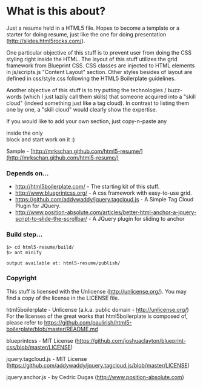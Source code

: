 # What is this about?

Just a resume held in a HTML5 file. Hopes to become a template or a starter for doing resume, just like the one for doing presentation (http://slides.html5rocks.com/).

One particular objective of this stuff is to prevent user from doing the CSS styling right inside the HTML. The layout of this stuff utilizes the grid framework from Blueprint CSS. CSS classes are injected to HTML elements in js/scripts.js "Content Layout" section. Other styles besides of layout are defined in css/style.css following the HTML5 Boilerplate guidelines.

Another objective of this stuff is to try putting the technologies / buzz-words (which I just lazily call them skills) that someone acquired into a "skill cloud" (indeed something just like a tag cloud). In contrast to listing them one by one, a "skill cloud" would clearly show the expertise.

If you would like to add your own section, just copy-n-paste any <section> inside the only <article> block and start work on it :)

Sample - [http://mrkschan.github.com/html5-resume/](http://mrkschan.github.com/html5-resume/)


# Depends on...

* http://html5boilerplate.com/ - The starting kit of this stuff.
* http://www.blueprintcss.org/ - A css framework with easy-to-use grid.
* https://github.com/addywaddy/jquery.tagcloud.js - A Simple Tag Cloud Plugin for JQuery.
* http://www.position-absolute.com/articles/better-html-anchor-a-jquery-script-to-slide-the-scrollbar/ - A JQuery plugin for sliding to anchor


# Build step...

    $> cd html5-resume/build/
    $> ant minify

    output available at: html5-resume/publish/


# Copyright

This stuff is licensed with the Unlicense (http://unlicense.org/). You may find a copy of the license in the LICENSE file.

html5boilerplate - Unlicense (a.k.a. public domain - http://unlicense.org/)  
For the licenses of the great works that html5boilerplate is composed of, please refer to https://github.com/paulirish/html5-boilerplate/blob/master/README.md

blueprintcss - MIT License (https://github.com/joshuaclayton/blueprint-css/blob/master/LICENSE)

jquery.tagcloud.js - MIT License (https://github.com/addywaddy/jquery.tagcloud.js/blob/master/LICENSE)

jquery.anchor.js - by Cedric Dugas (http://www.position-absolute.com)
